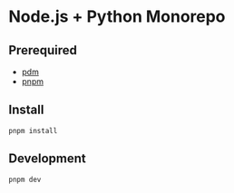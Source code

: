 # Node.js + Python Monorepo

## Prerequired

- [pdm](https://github.com/pdm-project/pdm)
- [pnpm](https://github.com/pnpm/pnpm)

## Install

```shell
pnpm install
```

## Development

```shell
pnpm dev
```